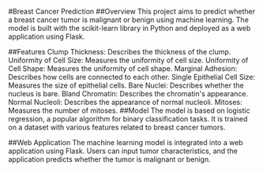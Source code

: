 #Breast Cancer Prediction
##Overview
This project aims to predict whether a breast cancer tumor is malignant or benign using machine learning. The model is built with the scikit-learn library in Python and deployed as a web application using Flask.

##Features
Clump Thickness: Describes the thickness of the clump.
Uniformity of Cell Size: Measures the uniformity of cell size.
Uniformity of Cell Shape: Measures the uniformity of cell shape.
Marginal Adhesion: Describes how cells are connected to each other.
Single Epithelial Cell Size: Measures the size of epithelial cells.
Bare Nuclei: Describes whether the nucleus is bare.
Bland Chromatin: Describes the chromatin's appearance.
Normal Nucleoli: Describes the appearance of normal nucleoli.
Mitoses: Measures the number of mitoses.
##Model
The model is based on logistic regression, a popular algorithm for binary classification tasks. It is trained on a dataset with various features related to breast cancer tumors.

##Web Application
The machine learning model is integrated into a web application using Flask. Users can input tumor characteristics, and the application predicts whether the tumor is malignant or benign.
